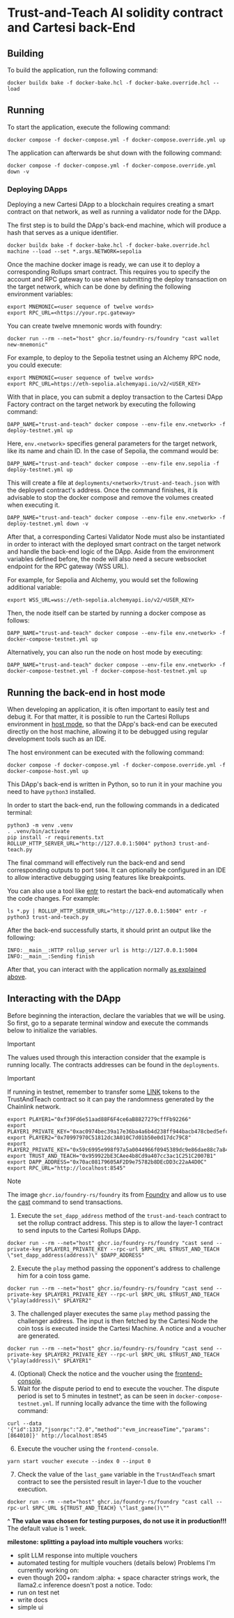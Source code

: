# Trust-and-Teach AI solidity contract and Cartesi back-End

## Building

To build the application, run the following command:

```shell
docker buildx bake -f docker-bake.hcl -f docker-bake.override.hcl --load
```

## Running

To start the application, execute the following command:

```shell
docker compose -f docker-compose.yml -f docker-compose.override.yml up
```

The application can afterwards be shut down with the following command:

```shell
docker compose -f docker-compose.yml -f docker-compose.override.yml down -v
```

### Deploying DApps

Deploying a new Cartesi DApp to a blockchain requires creating a smart contract on that network, as well as running a validator node for the DApp.

The first step is to build the DApp's back-end machine, which will produce a hash that serves as a unique identifier.

```shell
docker buildx bake -f docker-bake.hcl -f docker-bake.override.hcl machine --load --set *.args.NETWORK=sepolia
```

Once the machine docker image is ready, we can use it to deploy a corresponding Rollups smart contract.
This requires you to specify the account and RPC gateway to use when submitting the deploy transaction on the target network, which can be done by defining the following environment variables:

```shell
export MNEMONIC=<user sequence of twelve words>
export RPC_URL=<https://your.rpc.gateway>
```

You can create twelve mnemonic words with foundry:
```shell
docker run --rm --net="host" ghcr.io/foundry-rs/foundry "cast wallet new-mnemonic"
```

For example, to deploy to the Sepolia testnet using an Alchemy RPC node, you could execute:

```shell
export MNEMONIC=<user sequence of twelve words>
export RPC_URL=https://eth-sepolia.alchemyapi.io/v2/<USER_KEY>
```

With that in place, you can submit a deploy transaction to the Cartesi DApp Factory contract on the target network by executing the following command:

```shell
DAPP_NAME="trust-and-teach" docker compose --env-file env.<network> -f deploy-testnet.yml up
```

Here, `env.<network>` specifies general parameters for the target network, like its name and chain ID. In the case of Sepolia, the command would be:

```shell
DAPP_NAME="trust-and-teach" docker compose --env-file env.sepolia -f deploy-testnet.yml up
```

This will create a file at `deployments/<network>/trust-and-teach.json` with the deployed contract's address.
Once the command finishes, it is advisable to stop the docker compose and remove the volumes created when executing it.

```shell
DAPP_NAME="trust-and-teach" docker compose --env-file env.<network> -f deploy-testnet.yml down -v
```

After that, a corresponding Cartesi Validator Node must also be instantiated in order to interact with the deployed smart contract on the target network and handle the back-end logic of the DApp.
Aside from the environment variables defined before, the node will also need a secure websocket endpoint for the RPC gateway (WSS URL).

For example, for Sepolia and Alchemy, you would set the following additional variable:

```shell
export WSS_URL=wss://eth-sepolia.alchemyapi.io/v2/<USER_KEY>
```

Then, the node itself can be started by running a docker compose as follows:

```shell
DAPP_NAME="trust-and-teach" docker compose --env-file env.<network> -f docker-compose-testnet.yml up
```

Alternatively, you can also run the node on host mode by executing:

```shell
DAPP_NAME="trust-and-teach" docker compose --env-file env.<network> -f docker-compose-testnet.yml -f docker-compose-host-testnet.yml up
```

## Running the back-end in host mode

When developing an application, it is often important to easily test and debug it. For that matter, it is possible to run the Cartesi Rollups environment in [host mode](https://github.com/cartesi/rollups-examples/tree/main/README.md#host-mode), so that the DApp's back-end can be executed directly on the host machine, allowing it to be debugged using regular development tools such as an IDE.

The host environment can be executed with the following command:

```shell
docker compose -f docker-compose.yml -f docker-compose.override.yml -f docker-compose-host.yml up
```

This DApp's back-end is written in Python, so to run it in your machine you need to have `python3` installed.

In order to start the back-end, run the following commands in a dedicated terminal:

```shell
python3 -m venv .venv
. .venv/bin/activate
pip install -r requirements.txt
ROLLUP_HTTP_SERVER_URL="http://127.0.0.1:5004" python3 trust-and-teach.py
```

The final command will effectively run the back-end and send corresponding outputs to port `5004`.
It can optionally be configured in an IDE to allow interactive debugging using features like breakpoints.

You can also use a tool like [entr](https://eradman.com/entrproject/) to restart the back-end automatically when the code changes. For example:

```shell
ls *.py | ROLLUP_HTTP_SERVER_URL="http://127.0.0.1:5004" entr -r python3 trust-and-teach.py
```

After the back-end successfully starts, it should print an output like the following:

```log
INFO:__main__:HTTP rollup_server url is http://127.0.0.1:5004
INFO:__main__:Sending finish
```

After that, you can interact with the application normally [as explained above](#interacting-with-the-application).


## Interacting with the DApp

Before beginning the interaction, declare the variables that we will be using. So first, go to a separate terminal window and execute the commands below to initialize the variables.

> [!IMPORTANT]
> The values used through this interaction consider that the example is running locally. The contracts addresses can be found in the `deployments`.

> [!IMPORTANT]
> If running in testnet, remember to transfer some [LINK](https://faucets.chain.link/) tokens to the TrustAndTeach contract so it can pay the randomness generated by the Chainlink network.

```shell
export PLAYER1="0xf39Fd6e51aad88F6F4ce6aB8827279cffFb92266"
export PLAYER1_PRIVATE_KEY="0xac0974bec39a17e36ba4a6b4d238ff944bacb478cbed5efcae784d7bf4f2ff80"
export PLAYER2="0x70997970C51812dc3A010C7d01b50e0d17dc79C8"
export PLAYER2_PRIVATE_KEY="0x59c6995e998f97a5a0044966f0945389dc9e86dae88c7a8412f4603b6b78690d"
export TRUST_AND_TEACH="0x959922bE3CAee4b8Cd9a407cc3ac1C251C2007B1"
export DAPP_ADDRESS="0x70ac08179605AF2D9e75782b8DEcDD3c22aA4D0C"
export RPC_URL="http://localhost:8545"
```

> [!NOTE]
> The image `ghcr.io/foundry-rs/foundry` its from [Foundry](https://book.getfoundry.sh/getting-started/installation) and allow us to use the [cast](https://book.getfoundry.sh/reference/cast/cast) command to send transactions.

1. Execute the `set_dapp_address` method of the `trust-and-teach` contract to set the rollup contract address. This step is to allow the layer-1 contract to send inputs to the Cartesi Rollups DApp.

```shell
docker run --rm --net="host" ghcr.io/foundry-rs/foundry "cast send --private-key $PLAYER1_PRIVATE_KEY --rpc-url $RPC_URL $TRUST_AND_TEACH \"set_dapp_address(address)\" $DAPP_ADDRESS"
```

2. Execute the `play` method passing the opponent's address to challenge him for a coin toss game.

```shell
docker run --rm --net="host" ghcr.io/foundry-rs/foundry "cast send --private-key $PLAYER1_PRIVATE_KEY --rpc-url $RPC_URL $TRUST_AND_TEACH \"play(address)\" $PLAYER2"
```

3. The challenged player executes the same `play` method passing the challenger address. The input is then fetched by the Cartesi Node the coin toss is executed inside the Cartesi Machine. A notice and a voucher are generated.

```shell
docker run --rm --net="host" ghcr.io/foundry-rs/foundry "cast send --private-key $PLAYER2_PRIVATE_KEY --rpc-url $RPC_URL $TRUST_AND_TEACH \"play(address)\" $PLAYER1"
```

4. (Optional) Check the notice and the voucher using the [frontend-console](https://github.com/cartesi/rollups-examples/tree/main/frontend-console).
5. Wait for the dispute period to end to execute the voucher. The dispute period is set to 5 minutes in testnet^, as can be seen in `docker-compose-testnet.yml`. If running locally advance the time with the following command:

```shell
curl --data '{"id":1337,"jsonrpc":"2.0","method":"evm_increaseTime","params":[864010]}' http://localhost:8545
```

6. Execute the voucher using the `frontend-console`.
```shell
yarn start voucher execute --index 0 --input 0
```

7. Check the value of the `last_game` variable in the `TrustAndTeach` smart contract to see the persisted result in layer-1 due to the voucher execution.

```shell
docker run --rm --net="host" ghcr.io/foundry-rs/foundry "cast call --rpc-url $RPC_URL ${TRUST_AND_TEACH} \"last_game()\""
```

^ **The value was chosen for testing purposes, do not use it in production!!!** The default value is 1 week.



**milestone: splitting a payload into multiple vouchers**
works:
- split LLM response into multiple vouchers
- automated testing for multiple vouchers
(details below)
Problems I'm currently working on:
- even though 200+ random :alpha: + space character strings work, the llama2.c inference doesn't post a notice.
Todo: 
- run on test net
- write docs
- simple ui

